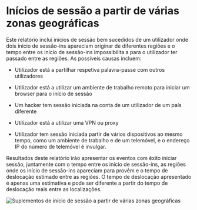 <properties
    pageTitle="Suplementos de início de sessão a partir de várias zonas geográficas"
    description="Um relatório que indica aos utilizadores onde duas inscrever-ins aparecia para provêm de diferentes regiões e o tempo entre o início de sessão que ins impossibilita a para o utilizador tem percorrida entre as regiões."
    services="active-directory"
    documentationCenter=""
    authors="SSalahAhmed"
    manager="gchander"
    editor=""/>

<tags
    ms.service="active-directory"
    ms.workload="identity"
    ms.tgt_pltfrm="na"
    ms.devlang="na"
    ms.topic="article"
    ms.date="03/04/2016"
    ms.author="saah;kenhoff"/>

# <a name="sign-ins-from-multiple-geographies"></a>Inícios de sessão a partir de várias zonas geográficas

Este relatório inclui inícios de sessão bem sucedidos de um utilizador onde dois início de sessão-ins apareciam originar de diferentes regiões e o tempo entre os início de sessão-ins impossibilita a para o utilizador ter passado entre as regiões. As possíveis causas incluem:

- Utilizador está a partilhar respetiva palavra-passe com outros utilizadores

- Utilizador está a utilizar um ambiente de trabalho remoto para iniciar um browser para o início de sessão

- Um hacker tem sessão iniciada na conta de um utilizador de um país diferente

- Utilizador está a utilizar uma VPN ou proxy

- Utilizador tem sessão iniciada partir de vários dispositivos ao mesmo tempo, como um ambiente de trabalho e de um telemóvel, e o endereço IP do número de telemóvel é invulgar.

Resultados deste relatório irão apresentar os eventos com êxito iniciar sessão, juntamente com o tempo entre os início de sessão-ins, as regiões onde os início de sessão-ins apareciam para provêm e o tempo de deslocação estimado entre as regiões. O tempo de deslocação apresentado é apenas uma estimativa e pode ser diferente a partir do tempo de deslocação reais entre as localizações.


![Suplementos de início de sessão a partir de várias zonas geográficas](./media/active-directory-reporting-sign-ins-from-multiple-geographies/signInsFromMultipleGeographies.PNG)
